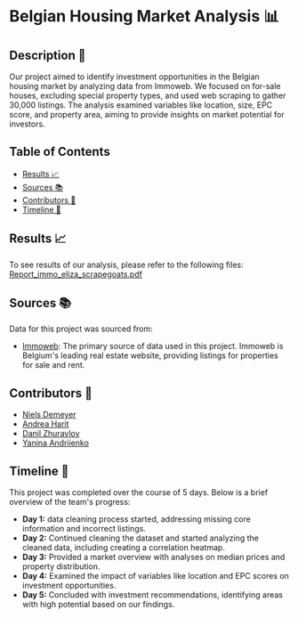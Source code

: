 # Belgian Housing Market Analysis 📊

## Description 📝

Our project aimed to identify investment opportunities in the Belgian housing market by analyzing data from Immoweb. We focused on for-sale houses, excluding special property types, and used web scraping to gather 30,000 listings. The analysis examined variables like location, size, EPC score, and property area, aiming to provide insights on market potential for investors.

## Table of Contents

- [Results 📈](#results-📈)
- [Sources 📚](#sources-📚)
- [Contributors 👥](#contributors-👥)
- [Timeline 📅](#timeline-📅)

## Results 📈

To see results of our analysis, please refer to the following files: [Report_immo_eliza_scrapegoats.pdf](reports/Report_immo_eliza_scrapegoats.pdf)


## Sources 📚

Data for this project was sourced from:

- [Immoweb](https://www.immoweb.be/): The primary source of data used in this project. Immoweb is Belgium's leading real estate website, providing listings for properties for sale and rent.

## Contributors 👥

- [Niels Demeyer](https://github.com/niels-demeyer)
- [Andrea Harit](https://github.com/andreaharit)
- [Danil Zhuravlov](https://github.com/Danil-Zhuravlov)
- [Yanina Andriienko](https://github.com/Yanina-Andriienko)

## Timeline 📅

This project was completed over the course of 5 days. Below is a brief overview of the team's progress:

- **Day 1:** data cleaning process started, addressing missing core information and incorrect listings.
- **Day 2:** Continued cleaning the dataset and started analyzing the cleaned data, including creating a correlation heatmap.
- **Day 3:** Provided a market overview with analyses on median prices and property distribution.
- **Day 4:** Examined the impact of variables like location and EPC scores on investment opportunities.
- **Day 5:** Concluded with investment recommendations, identifying areas with high potential based on our findings.
